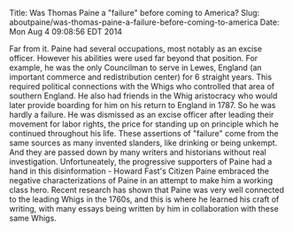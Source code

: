 Title: Was Thomas Paine a "failure" before coming to America?
Slug: aboutpaine/was-thomas-paine-a-failure-before-coming-to-america
Date: Mon Aug  4 09:08:56 EDT 2014

   Far from it. Paine had several occupations, most notably as an excise officer.
   However his abilities were used far beyond that position. For example, he
   was the only Councilman to serve in Lewes, England (an important commerce
   and redistribution center) for 6 straight years. This required political
   connections with the Whigs who controlled that area of southern England.
   He also had friends in the Whig aristocracy who would later provide boarding
   for him on his return to England in 1787. So he was hardly a failure. He
   was dismissed as an excise officer after leading their movement for labor
   rights, the price for standing up on principle which he continued
   throughout his life. These assertions of "failure" come from the same
   sources as many invented slanders, like drinking or being unkempt. And
   they are passed down by many writers and historians without real
   investigation. Unfortuneately, the progressive supporters of Paine had a
   hand in this disinformation - Howard Fast's Citizen Paine embraced the
   negative characterizations of Paine in an attempt to make him a working
   class hero. Recent research has shown that Paine was very well connected to the leading Whigs in the 1760s, and this is where he learned his craft of writing, with many essays being written by him in collaboration with these same Whigs.
